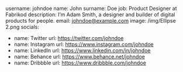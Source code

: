 username: johndoe
name: John
surname: Doe
job: Product Designer at Fabrikod
description: I’m Adam Smith, a designer and builder of digital products for people.
email: johndoe@example.com
image: /img/Ellipse 2.png
socials:
  - name: Twitter
    url: https://twitter.com/johndoe
  - name: Instagram
    url: https://www.instagram.com/johndoe
  - name: LinkedIn
    url: https://www.linkedin.com/in/johndoe
  - name: Behance
    url: https://www.behance.net/johndoe
  - name: Dribbble
    url: https://www.dribbble.com/johndoe
